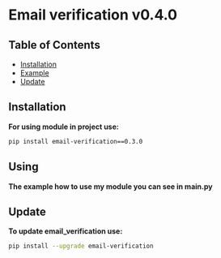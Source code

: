 # Email verification v0.4.0


## Table of Contents

- [Installation](#installation)
- [Example](#using)
- [Update](#update)

## Installation

**For using module in project use:**

   ```bash
   pip install email-verification==0.3.0
   ```
## Using

   **The example how to use my module you can see in main.py**

## Update

**To update email_verification use:**
```bash
pip install --upgrade email-verification
```
